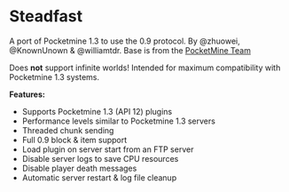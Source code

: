 Steadfast
===============

A port of Pocketmine 1.3 to use the 0.9 protocol. By @zhuowei, @KnownUnown & @williamtdr. Base is from the [PocketMine Team](https://github.com/Pocketmine)

Does __not__ support infinite worlds! Intended for maximum compatibility with Pocketmine 1.3 systems.

__Features:__
* Supports Pocketmine 1.3 (API 12) plugins
* Performance levels similar to Pocketmine 1.3 servers
* Threaded chunk sending
* Full 0.9 block & item support
* Load plugin on server start from an FTP server
* Disable server logs to save CPU resources
* Disable player death messages
* Automatic server restart & log file cleanup